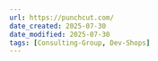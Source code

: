 ```yaml
---
url: https://punchcut.com/
date_created: 2025-07-30
date_modified: 2025-07-30
tags: [Consulting-Group, Dev-Shops]
---
```

